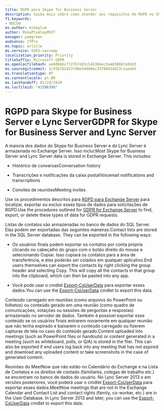 ```yaml
---
title: RGPD para Skype for Business Server
description: Saiba mais sobre como atender aos requisitos de RGPD no Skype for Business Server e no Lync Server.
f1.keywords:
- NOCSH
ms.author: mikeplum
author: MikePlumleyMSFT
manager: pamgreen
audience: ITPro
ms.topic: article
ms.service: O365-seccomp
localization_priority: Priority
titleSuffix: Microsoft GDPR
ms.openlocfilehash: aa0d66bcf727b7dd3c545384ec3a4838667a9183
ms.sourcegitcommit: 1c91b7b24537d0e54d484c3379043db53c1aea65
ms.translationtype: HT
ms.contentlocale: pt-BR
ms.lasthandoff: 01/29/2020
ms.locfileid: "41596398"
---
```

# <a name="gdpr-for-skype-for-business-server-and-lync-server"></a><span data-ttu-id="da782-103">RGPD para Skype for Business Server e Lync Server</span><span class="sxs-lookup"><span data-stu-id="da782-103">GDPR for Skype for Business Server and Lync Server</span></span>

<span data-ttu-id="da782-p101">A maioria dos dados do Skype for Business Server e do Lync Server é armazenada no Exchange Server. Isso inclui:</span><span class="sxs-lookup"><span data-stu-id="da782-p101">Most Skype for Business Server and Lync Server data is stored in Exchange Server. This includes:</span></span>

-   <span data-ttu-id="da782-106">Histórico de conversas</span><span class="sxs-lookup"><span data-stu-id="da782-106">Conversation history</span></span>

-   <span data-ttu-id="da782-107">Transcrições e notificações da caixa postal</span><span class="sxs-lookup"><span data-stu-id="da782-107">Voicemail notifications and transcriptions</span></span>

-   <span data-ttu-id="da782-108">Convites de reuniões</span><span class="sxs-lookup"><span data-stu-id="da782-108">Meeting invites</span></span>

<span data-ttu-id="da782-109">Use os procedimentos descritos para [RGPD para Exchange Server](gdpr-for-exchange-server.md) para localizar, exportar ou excluir esses tipos de dados para solicitações de RGPD.</span><span class="sxs-lookup"><span data-stu-id="da782-109">Use the procedures outlined for [GDPR for Exchange Server](gdpr-for-exchange-server.md) to find, export, or delete these types of data for GDPR requests.</span></span>

<span data-ttu-id="da782-p102">Listas de contatos são armazenadas no banco de dados do SQL Server. Elas podem ser exportadas das seguintes maneiras:</span><span class="sxs-lookup"><span data-stu-id="da782-p102">Contact lists are stored in the SQL Server database. They can be exported in the following ways:</span></span>

-   <span data-ttu-id="da782-p103">Os usuários finais podem exportar os contatos por conta própria clicando no cabeçalho do grupo com o botão direito do mouse e selecionando Copiar. Isso copiará os contatos para a área de transferência, e eles poderão ser colados em qualquer aplicativo.</span><span class="sxs-lookup"><span data-stu-id="da782-p103">End users themselves can export the contacts by right clicking the group header and selecting Copy. This will copy all the contacts in that group into the clipboard, which can then be pasted into any app.</span></span>

-   <span data-ttu-id="da782-114">Você pode usar o cmdlet [Export-CsUserData](https://docs.microsoft.com/powershell/module/skype/export-csuserdata) para exportar esses dados.</span><span class="sxs-lookup"><span data-stu-id="da782-114">You can use the [Export-CsUserData](https://docs.microsoft.com/powershell/module/skype/export-csuserdata) cmdlet to export this data.</span></span>

<span data-ttu-id="da782-p104">Conteúdo carregado em reuniões (como arquivos do PowerPoint ou folhetos) ou conteúdo gerado em uma reunião (como quadro de comunicações, votações ou sessões de perguntas e respostas) armazenado no servidor de dados. Também é possível exportar esse conteúdo se os usuários finais entrarem novamente em qualquer reunião que não tenha expirado e baixarem o conteúdo carregado ou fizerem capturas de tela no caso do conteúdo gerado.</span><span class="sxs-lookup"><span data-stu-id="da782-p104">Content uploaded into meetings (such as PowerPoint files or handouts) or content generated in a meeting (such as whiteboard, polls, or Q/A) is stored in the filer. This can also be exported if end users log back into any meeting that has not expired and download any uploaded content or take screenshots in the case of generated content.</span></span>

<span data-ttu-id="da782-p105">Reuniões do MeetNow que não estão no Calendário do Exchange e na Lista de Contatos e os direitos de contado (familiares, colegas de trabalho etc.) se encontram no banco de dados do usuário. No Lync Server 2013 e em versões posteriores, você poderá usar o cmdlet [Export-CsUserData](https://docs.microsoft.com/powershell/module/skype/export-csuserdata) para exportar esses dados.</span><span class="sxs-lookup"><span data-stu-id="da782-p105">MeetNow meetings that are not in the Exchange Calendar and Contact List and contact rights (family, co-worker, etc.) are in the User Database. In Lync Server 2013 and later, you can use the [Export-CsUserData](https://docs.microsoft.com/powershell/module/skype/export-csuserdata) cmdlet to export this data.</span></span>
